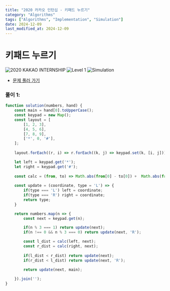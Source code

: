 ```yaml
---
title: "2020 카카오 인턴십 - 키패드 누르기"
category: "Algorithms"
tags: ["Algorithms", "Implementation", "Simulation"]
date: 2024-12-09
last_modified_at: 2024-12-09
---
```


# 키패드 누르기

<img src="https://img.shields.io/badge/-2020 KAKAO INTERNSHIP-gold" alt="2020 KAKAO INTERNSHIP"/>  <img src="https://img.shields.io/badge/-Level 1-blue" alt="Level 1"/> <img src="https://img.shields.io/badge/-Simulation-darkcyandarkcyan" alt="Simulation"/> 

- [문제 풀러 가기](https://school.programmers.co.kr/learn/courses/30/lessons/67256)

### 풀이 1: 

```js
function solution(numbers, hand) {
    const main = hand[0].toUpperCase();
    const keypad = new Map();
    const layout = [
        [1, 2, 3],
        [4, 5, 6],
        [7, 8, 9],
        ['*', 0, '#'],
    ];
    
    layout.forEach((r, i) => r.forEach((k, j) => keypad.set(k, [i, j])));

    let left = keypad.get('*');
    let right = keypad.get('#');
    
    const calc = (from, to) => Math.abs(from[0] - to[0]) +  Math.abs(from[1] - to[1]);
    
    const update = (coordinate, type = 'L') => {
        if(type === 'L') left = coordinate;
        if(type === 'R') right = coordinate;
        return type;
    }

    return numbers.map(n => {                
        const next = keypad.get(n);

        if(n % 3 === 1) return update(next);
        if(n !== 0 && n % 3 === 0) return update(next, 'R');

        const l_dist = calc(left, next);
        const r_dist = calc(right, next);
        
        if(l_dist < r_dist) return update(next);
        if(r_dist < l_dist) return update(next, 'R');

        return update(next, main);
        
    }).join('');
}
```

